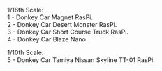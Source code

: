 
1/16th Scale:   
  1 - Donkey Car Magnet RasPi.  
  2 - Donkey Car Desert Monster RasPi.  
  3 - Donkey Car Short Course Truck RasPi.  
  4 - Donkey Car Blaze Nano   

1/10th Scale:   
  5 - Donkey Car Tamiya Nissan Skyline TT-01 RasPi.      
